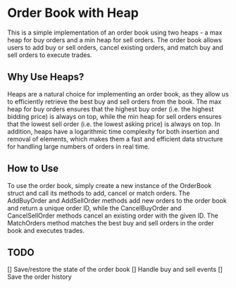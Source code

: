 # Order Book with Heap

This is a simple implementation of an order book using two heaps - a max heap for buy orders and a min heap for sell orders. The order book allows users to add buy or sell orders, cancel existing orders, and match buy and sell orders to execute trades.

## Why Use Heaps?

Heaps are a natural choice for implementing an order book, as they allow us to efficiently retrieve the best buy and sell orders from the book. The max heap for buy orders ensures that the highest buy order (i.e. the highest bidding price) is always on top, while the min heap for sell orders ensures that the lowest sell order (i.e. the lowest asking price) is always on top. In addition, heaps have a logarithmic time complexity for both insertion and removal of elements, which makes them a fast and efficient data structure for handling large numbers of orders in real time.

## How to Use

To use the order book, simply create a new instance of the OrderBook struct and call its methods to add, cancel or match orders. The AddBuyOrder and AddSellOrder methods add new orders to the order book and return a unique order ID, while the CancelBuyOrder and CancelSellOrder methods cancel an existing order with the given ID. The MatchOrders method matches the best buy and sell orders in the order book and executes trades.

## TODO

[] Save/restore the state of the order book
[] Handle buy and sell events
[] Save the order history
